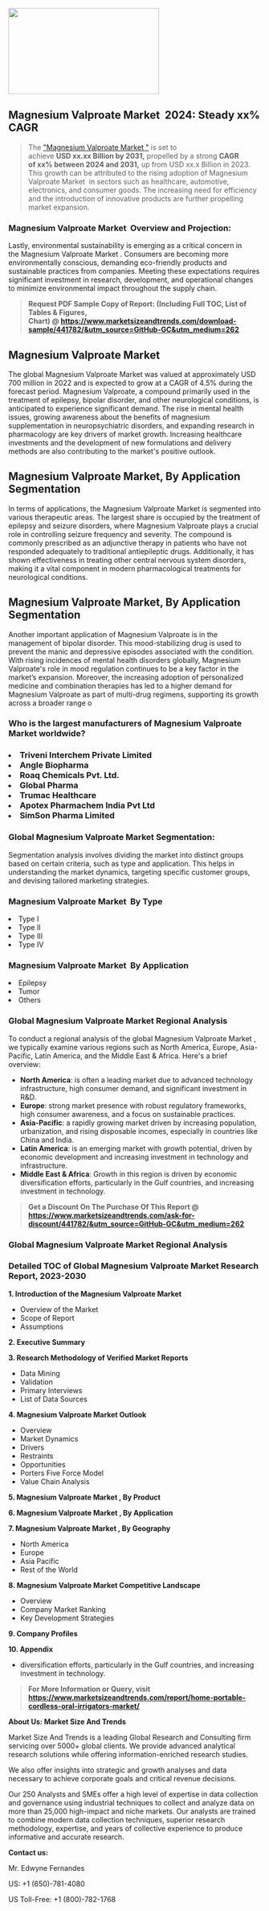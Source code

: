 <p><img class="alignnone size-medium wp-image-20088" src="https://ffe5etoiles.com/wp-content/uploads/2024/12/MST1-300x171.png" alt="" width="300" height="171" /></p><h2 id="ember46" class="ember-view reader-text-block__heading-2">Magnesium Valproate Market &nbsp;2024: Steady&nbsp;xx% CAGR</h2><blockquote id="ember47" class="ember-view reader-text-block__blockquote">The&nbsp;<a class="app-aware-link " href="https://www.marketsizeandtrends.com/download-sample/441782/&utm_source=GitHub-GC&utm_medium=262" target="_blank" data-test-app-aware-link="">"Magnesium Valproate Market "</a>&nbsp;is set to achieve&nbsp;<strong>USD&nbsp;xx.xx&nbsp;Billion by 2031,</strong>&nbsp;propelled by a strong&nbsp;<strong>CAGR of&nbsp;xx% between 2024 and 2031,</strong>&nbsp;up from USD xx.x Billion in 2023. This growth can be attributed to the rising adoption of&nbsp;Magnesium Valproate Market &nbsp;in sectors such as healthcare, automotive, electronics, and consumer goods. The increasing need for efficiency and the introduction of innovative products are further propelling market expansion.</blockquote><h3 id="ember48" class="ember-view reader-text-block__heading-3">Magnesium Valproate Market &nbsp;Overview and Projection:</h3><p id="ember49" class="ember-view reader-text-block__paragraph">Lastly, environmental sustainability is emerging as a critical concern in the&nbsp;Magnesium Valproate Market . Consumers are becoming more environmentally conscious, demanding eco-friendly products and sustainable practices from companies. Meeting these expectations requires significant investment in research, development, and operational changes to minimize environmental impact throughout the supply chain.</p><blockquote id="ember50" class="ember-view reader-text-block__blockquote"><strong>Request PDF Sample Copy of Report: (Including Full TOC, List of Tables &amp; Figures, Chart)&nbsp;@&nbsp;<strong><a href="https://www.marketsizeandtrends.com/download-sample/441782/&utm_source=GitHub-GC&utm_medium=262" target="_blank">https://www.marketsizeandtrends.com/download-sample/441782/&utm_source=GitHub-GC&utm_medium=262</a></strong></strong></blockquote><h3 class=""> <h2>Magnesium Valproate Market</h2><p>The global Magnesium Valproate Market was valued at approximately USD 700 million in 2022 and is expected to grow at a CAGR of 4.5% during the forecast period. Magnesium Valproate, a compound primarily used in the treatment of epilepsy, bipolar disorder, and other neurological conditions, is anticipated to experience significant demand. The rise in mental health issues, growing awareness about the benefits of magnesium supplementation in neuropsychiatric disorders, and expanding research in pharmacology are key drivers of market growth. Increasing healthcare investments and the development of new formulations and delivery methods are also contributing to the market's positive outlook.</p><h2>Magnesium Valproate Market, By Application Segmentation</h2><p>In terms of applications, the Magnesium Valproate Market is segmented into various therapeutic areas. The largest share is occupied by the treatment of epilepsy and seizure disorders, where Magnesium Valproate plays a crucial role in controlling seizure frequency and severity. The compound is commonly prescribed as an adjunctive therapy in patients who have not responded adequately to traditional antiepileptic drugs. Additionally, it has shown effectiveness in treating other central nervous system disorders, making it a vital component in modern pharmacological treatments for neurological conditions.</p><h2>Magnesium Valproate Market, By Application Segmentation</h2><p>Another important application of Magnesium Valproate is in the management of bipolar disorder. This mood-stabilizing drug is used to prevent the manic and depressive episodes associated with the condition. With rising incidences of mental health disorders globally, Magnesium Valproate's role in mood regulation continues to be a key factor in the market’s expansion. Moreover, the increasing adoption of personalized medicine and combination therapies has led to a higher demand for Magnesium Valproate as part of multi-drug regimens, supporting its growth across a broader range o</h3><h3 id="" class="">Who is the largest manufacturers of&nbsp;Magnesium Valproate Market worldwide?</h3><h3 class=""></Li><Li>Triveni Interchem Private Limited</Li><Li> Angle Biopharma</Li><Li> Roaq Chemicals Pvt. Ltd.</Li><Li> Global Pharma</Li><Li> Trumac Healthcare</Li><Li> Apotex Pharmachem India Pvt Ltd</Li><Li> SimSon Pharma Limited</h3><h3 id="ember53" class="ember-view reader-text-block__heading-3">Global&nbsp;Magnesium Valproate Market Segmentation:</h3><p id="ember54" class="ember-view reader-text-block__paragraph">Segmentation analysis involves dividing the market into distinct groups based on certain criteria, such as type and application. This helps in understanding the market dynamics, targeting specific customer groups, and devising tailored marketing strategies.</p><h3 id="" class="">Magnesium Valproate Market &nbsp;By Type</h3><p></Li><Li>Type I</Li><Li> Type II</Li><Li> Type III</Li><Li> Type IV</p><h3 id="" class="">Magnesium Valproate Market &nbsp;By Application</h3><p class=""></Li><Li>Epilepsy</Li><Li> Tumor</Li><Li> Others</p><h3 id="ember62" class="ember-view reader-text-block__heading-3">Global Magnesium Valproate Market Regional Analysis</h3><p id="ember63" class="ember-view reader-text-block__paragraph">To conduct a regional analysis of the global Magnesium Valproate Market , we typically examine various regions such as North America, Europe, Asia-Pacific, Latin America, and the Middle East &amp; Africa. Here's a brief overview:</p><ul><li><strong>North America</strong>: is often a leading market due to advanced technology infrastructure, high consumer demand, and significant investment in R&amp;D.</li><li><strong>Europe</strong>: strong market presence with robust regulatory frameworks, high consumer awareness, and a focus on sustainable practices.</li><li><strong>Asia-Pacific</strong>: a rapidly growing market driven by increasing population, urbanization, and rising disposable incomes, especially in countries like China and India.</li><li><strong>Latin America</strong>: is an emerging market with growth potential, driven by economic development and increasing investment in technology and infrastructure.</li><li><strong>Middle East &amp; Africa</strong>: Growth in this region is driven by economic diversification efforts, particularly in the Gulf countries, and increasing investment in technology.</li></ul><blockquote id="ember61" class="ember-view reader-text-block__blockquote"><strong>Get a Discount On The Purchase Of This Report @ <strong><a href="https://html-cleaner.com/" target="">https://www.marketsizeandtrends.com/ask-for-discount/441782/&utm_source=GitHub-GC&utm_medium=262</a></strong></strong></blockquote><h3 id="ember62" class="ember-view reader-text-block__heading-3">Global Magnesium Valproate Market Regional Analysis</h3><h3 id="" class="">Detailed TOC of Global Magnesium Valproate Market Research Report, 2023-2030</h3><p id="" class=""><strong>1. Introduction of the Magnesium Valproate Market </strong></p><ul><li>Overview of the Market</li><li>Scope of Report</li><li>Assumptions</li></ul><p id="" class=""><strong>2. Executive Summary</strong></p><p id="" class=""><strong>3. Research Methodology of Verified Market Reports</strong></p><ul><li>Data Mining</li><li>Validation</li><li>Primary Interviews</li><li>List of Data Sources</li></ul><p id="" class=""><strong>4. Magnesium Valproate Market Outlook</strong></p><ul><li>Overview</li><li>Market Dynamics</li><li>Drivers</li><li>Restraints</li><li>Opportunities</li><li>Porters Five Force Model</li><li>Value Chain Analysis</li></ul><p id="" class=""><strong>5. Magnesium Valproate Market , By Product</strong></p><p id="" class=""><strong>6. Magnesium Valproate Market , By Application</strong></p><p id="" class=""><strong>7. Magnesium Valproate Market , By Geography</strong></p><ul><li>North America</li><li>Europe</li><li>Asia Pacific</li><li>Rest of the World</li></ul><p id="" class=""><strong>8. Magnesium Valproate Market Competitive Landscape</strong></p><ul><li>Overview</li><li>Company Market Ranking</li><li>Key Development Strategies</li></ul><p id="" class=""><strong>9. Company Profiles</strong></p><p id="" class=""><strong>10. Appendix</strong></p><ul><li>diversification efforts, particularly in the Gulf countries, and increasing investment in technology.</li></ul><blockquote id="ember65" class="ember-view reader-text-block__blockquote"><strong>For More Information or Query, visit <strong><strong><a href="https://html-cleaner.com/" target="">https://www.marketsizeandtrends.com/report/home-portable-cordless-oral-irrigators-market/</a></strong></strong></strong></blockquote><p id="" class=""><strong>About Us: Market Size And Trends</strong></p><p id="" class="">Market Size And Trends is a leading Global Research and Consulting firm servicing over 5000+ global clients. We provide advanced analytical research solutions while offering information-enriched research studies.</p><p id="" class="">We also offer insights into strategic and growth analyses and data necessary to achieve corporate goals and critical revenue decisions.</p><p id="" class="">Our 250 Analysts and SMEs offer a high level of expertise in data collection and governance using industrial techniques to collect and analyze data on more than 25,000 high-impact and niche markets. Our analysts are trained to combine modern data collection techniques, superior research methodology, expertise, and years of collective experience to produce informative and accurate research.</p><p id="" class=""><strong>Contact us:</strong></p><p id="" class="">Mr. Edwyne Fernandes</p><p id="" class="">US: +1 (650)-781-4080</p><p id="" class="">US Toll-Free: +1 (800)-782-1768</p>
